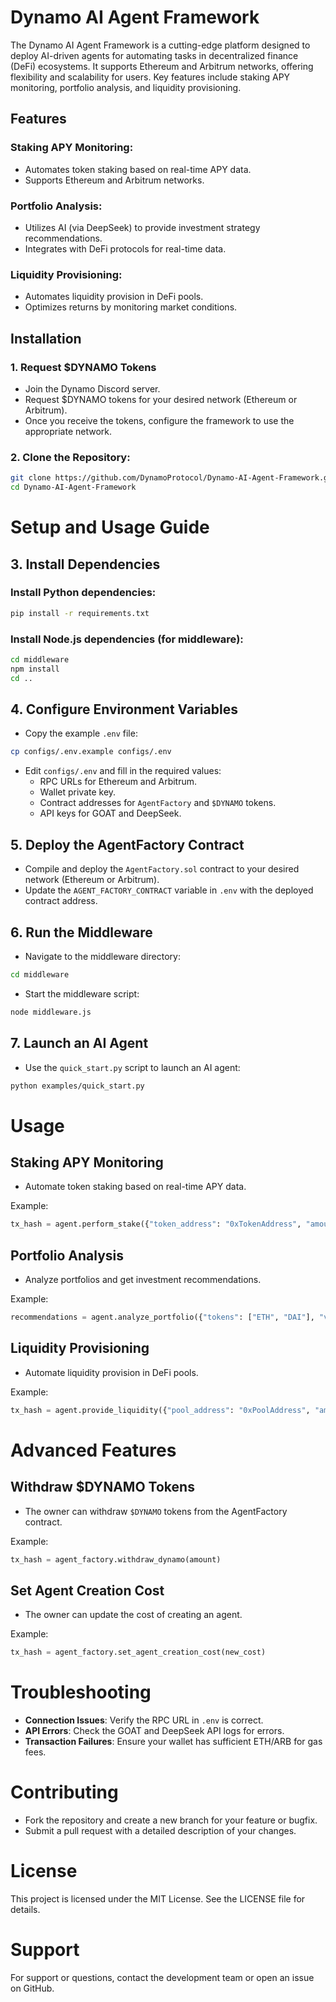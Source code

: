 # Dynamo AI Agent Framework

The Dynamo AI Agent Framework is a cutting-edge platform designed to deploy AI-driven agents for automating tasks in decentralized finance (DeFi) ecosystems. It supports Ethereum and Arbitrum networks, offering flexibility and scalability for users. Key features include staking APY monitoring, portfolio analysis, and liquidity provisioning.

## Features

### Staking APY Monitoring:
- Automates token staking based on real-time APY data.
- Supports Ethereum and Arbitrum networks.

### Portfolio Analysis:
- Utilizes AI (via DeepSeek) to provide investment strategy recommendations.
- Integrates with DeFi protocols for real-time data.

### Liquidity Provisioning:
- Automates liquidity provision in DeFi pools.
- Optimizes returns by monitoring market conditions.

## Installation

### 1. Request $DYNAMO Tokens
- Join the Dynamo Discord server.
- Request $DYNAMO tokens for your desired network (Ethereum or Arbitrum).
- Once you receive the tokens, configure the framework to use the appropriate network.

### 2. Clone the Repository:
```bash
git clone https://github.com/DynamoProtocol/Dynamo-AI-Agent-Framework.git
cd Dynamo-AI-Agent-Framework
```


# Setup and Usage Guide

## 3. Install Dependencies

### Install Python dependencies:

```bash
pip install -r requirements.txt
```

### Install Node.js dependencies (for middleware):

```bash
cd middleware
npm install
cd ..
```

## 4. Configure Environment Variables

- Copy the example `.env` file:

```bash
cp configs/.env.example configs/.env
```

- Edit `configs/.env` and fill in the required values:
  - RPC URLs for Ethereum and Arbitrum.
  - Wallet private key.
  - Contract addresses for `AgentFactory` and `$DYNAMO` tokens.
  - API keys for GOAT and DeepSeek.

## 5. Deploy the AgentFactory Contract

- Compile and deploy the `AgentFactory.sol` contract to your desired network (Ethereum or Arbitrum).
- Update the `AGENT_FACTORY_CONTRACT` variable in `.env` with the deployed contract address.

## 6. Run the Middleware

- Navigate to the middleware directory:

```bash
cd middleware
```

- Start the middleware script:

```bash
node middleware.js
```

## 7. Launch an AI Agent

- Use the `quick_start.py` script to launch an AI agent:

```bash
python examples/quick_start.py
```

# Usage

## Staking APY Monitoring

- Automate token staking based on real-time APY data.

Example:

```python
tx_hash = agent.perform_stake({"token_address": "0xTokenAddress", "amount": 1.0})
```

## Portfolio Analysis

- Analyze portfolios and get investment recommendations.

Example:

```python
recommendations = agent.analyze_portfolio({"tokens": ["ETH", "DAI"], "values": [1.2, 350]})
```

## Liquidity Provisioning

- Automate liquidity provision in DeFi pools.

Example:

```python
tx_hash = agent.provide_liquidity({"pool_address": "0xPoolAddress", "amount": 1000})
```

# Advanced Features

## Withdraw $DYNAMO Tokens

- The owner can withdraw `$DYNAMO` tokens from the AgentFactory contract.

Example:

```python
tx_hash = agent_factory.withdraw_dynamo(amount)
```

## Set Agent Creation Cost

- The owner can update the cost of creating an agent.

Example:

```python
tx_hash = agent_factory.set_agent_creation_cost(new_cost)
```

# Troubleshooting

- **Connection Issues**: Verify the RPC URL in `.env` is correct.
- **API Errors**: Check the GOAT and DeepSeek API logs for errors.
- **Transaction Failures**: Ensure your wallet has sufficient ETH/ARB for gas fees.

# Contributing

- Fork the repository and create a new branch for your feature or bugfix.
- Submit a pull request with a detailed description of your changes.

# License

This project is licensed under the MIT License. See the LICENSE file for details.

# Support

For support or questions, contact the development team or open an issue on GitHub.

